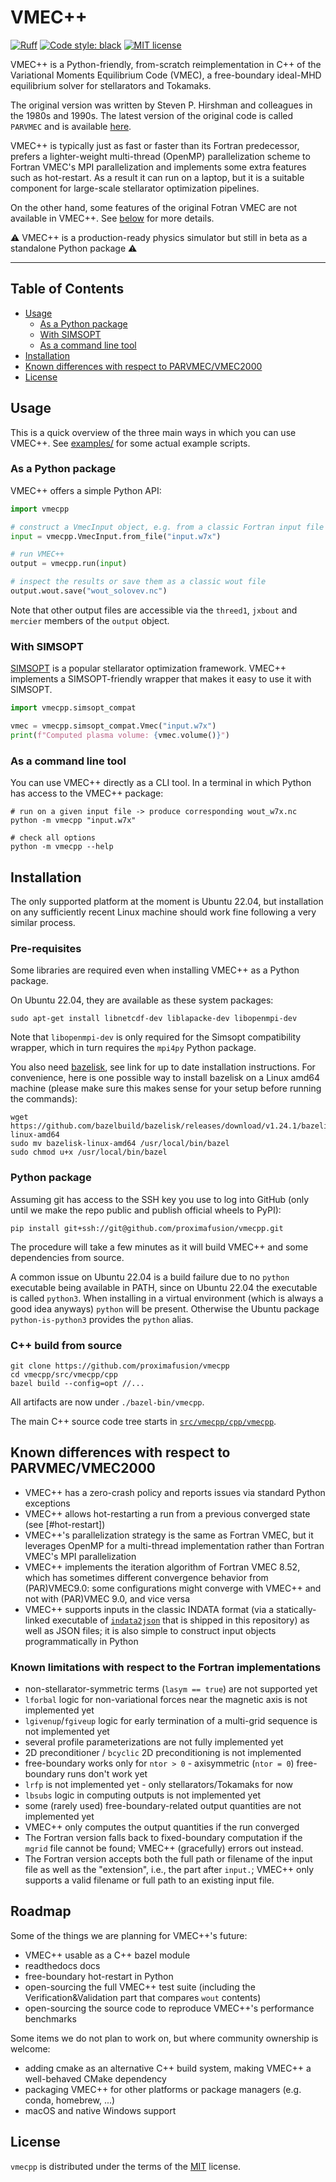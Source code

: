 # VMEC++

<!--
[![PyPI - Version](https://img.shields.io/pypi/v/vmecpp.svg)](https://pypi.org/project/vmecpp)
[![PyPI - Python Version](https://img.shields.io/pypi/pyversions/vmecpp.svg)](https://pypi.org/project/vmecpp)
-->

[![Ruff](https://img.shields.io/endpoint?url=https://raw.githubusercontent.com/astral-sh/ruff/main/assets/badge/v2.json)](https://github.com/astral-sh/ruff)
[![Code style: black](https://img.shields.io/badge/code%20style-black-000000.svg)](https://github.com/psf/black)
[![MIT license](https://img.shields.io/badge/license-MIT-blue)](https://github.com/proximafusion/vmecpp?tab=MIT-1-ov-file#readme)

VMEC++ is a Python-friendly, from-scratch reimplementation in C++ of the Variational Moments Equilibrium Code (VMEC),
a free-boundary ideal-MHD equilibrium solver for stellarators and Tokamaks.

The original version was written by Steven P. Hirshman and colleagues in the 1980s and 1990s.
The latest version of the original code is called `PARVMEC` and is available [here](https://github.com/ORNL-Fusion/PARVMEC).

VMEC++ is typically just as fast or faster than its Fortran predecessor, prefers a lighter-weight
multi-thread (OpenMP) parallelization scheme to Fortran VMEC's MPI parallelization and implements
some extra features such as hot-restart. As a result it can run on a laptop, but it is a suitable component
for large-scale stellarator optimization pipelines.

On the other hand, some features of the original Fotran VMEC are not available in VMEC++.
See [below](#known-differences-with-respect-to-parvmecvmec2000) for more details.

⚠️ VMEC++ is a production-ready physics simulator but still in beta as a standalone Python package ⚠️ 

-----

## Table of Contents

- [Usage](#usage)
  - [As a Python package](#as-a-python-package)
  - [With SIMSOPT](#with-simsopt)
  - [As a command line tool](#as-a-command-line-tool)
- [Installation](#installation)
- [Known differences with respect to PARVMEC/VMEC2000](#known-differences-with-respect-to-parvmecvmec2000)
- [License](#license)

## Usage

This is a quick overview of the three main ways in which you can use VMEC++.
See [examples/](examples/) for some actual example scripts.

### As a Python package

VMEC++ offers a simple Python API:

```python
import vmecpp

# construct a VmecInput object, e.g. from a classic Fortran input file
input = vmecpp.VmecInput.from_file("input.w7x")

# run VMEC++
output = vmecpp.run(input)

# inspect the results or save them as a classic wout file
output.wout.save("wout_solovev.nc")
```

Note that other output files are accessible via the `threed1`, `jxbout` and `mercier` members of the `output` object.

### With SIMSOPT

[SIMSOPT](https://simsopt.readthedocs.io) is a popular stellarator optimization framework.
VMEC++ implements a SIMSOPT-friendly wrapper that makes it easy to use it with SIMSOPT.

```python
import vmecpp.simsopt_compat

vmec = vmecpp.simsopt_compat.Vmec("input.w7x")
print(f"Computed plasma volume: {vmec.volume()}")
```

### As a command line tool

You can use VMEC++ directly as a CLI tool.
In a terminal in which Python has access to the VMEC++ package:

```console
# run on a given input file -> produce corresponding wout_w7x.nc
python -m vmecpp "input.w7x"

# check all options
python -m vmecpp --help
```

## Installation

The only supported platform at the moment is Ubuntu 22.04, but installation on any sufficiently recent Linux machine should work fine following a very similar process.

### Pre-requisites

Some libraries are required even when installing VMEC++ as a Python package.

On Ubuntu 22.04, they are available as these system packages:

```console
sudo apt-get install libnetcdf-dev liblapacke-dev libopenmpi-dev
```

Note that `libopenmpi-dev` is only required for the Simsopt compatibility wrapper, which in turn requires the `mpi4py` Python package.

You also need [bazelisk](https://github.com/bazelbuild/bazelisk), see link for up to date installation instructions.
For convenience, here is one possible way to install bazelisk on a Linux amd64 machine (please make sure this makes sense for your setup before running the commands):

```console
wget https://github.com/bazelbuild/bazelisk/releases/download/v1.24.1/bazelisk-linux-amd64
sudo mv bazelisk-linux-amd64 /usr/local/bin/bazel
sudo chmod u+x /usr/local/bin/bazel
```

### Python package

Assuming git has access to the SSH key you use to log into GitHub (only until we make the repo public and publish official wheels to PyPI):

```console
pip install git+ssh://git@github.com/proximafusion/vmecpp.git
```

The procedure will take a few minutes as it will build VMEC++ and some dependencies from source.

A common issue on Ubuntu 22.04 is a build failure due to no `python` executable being available in PATH, since on Ubuntu 22.04 the executable is called `python3`.
When installing in a virtual environment (which is always a good idea anyways) `python` will be present.
Otherwise the Ubuntu package `python-is-python3` provides the `python` alias.

### C++ build from source

```console
git clone https://github.com/proximafusion/vmecpp
cd vmecpp/src/vmecpp/cpp
bazel build --config=opt //...
```

All artifacts are now under `./bazel-bin/vmecpp`.

The main C++ source code tree starts in [`src/vmecpp/cpp/vmecpp`](src/vmecpp/cpp/vmecpp).

## Known differences with respect to PARVMEC/VMEC2000

- VMEC++ has a zero-crash policy and reports issues via standard Python exceptions
- VMEC++ allows hot-restarting a run from a previous converged state (see [#hot-restart])
- VMEC++'s parallelization strategy is the same as Fortran VMEC, but it leverages OpenMP for a multi-thread implementation rather than Fortran VMEC's MPI parallelization
- VMEC++ implements the iteration algorithm of Fortran VMEC 8.52, which has sometimes different convergence behavior from (PAR)VMEC9.0: some configurations might converge with VMEC++ and not with (PAR)VMEC 9.0, and vice versa
- VMEC++ supports inputs in the classic INDATA format (via a statically-linked executable of [`indata2json`](https://github.com/jonathanschilling/indata2json) that is shipped in this repository) as well as JSON files; it is also simple to construct input objects programmatically in Python

### Known limitations with respect to the Fortran implementations
- non-stellarator-symmetric terms (`lasym == true`) are not supported yet
- `lforbal` logic for non-variational forces near the magnetic axis is not implemented yet
- `lgivenup`/`fgiveup` logic for early termination of a multi-grid sequence is not implemented yet
- several profile parameterizations are not fully implemented yet
- 2D preconditioner / `bcyclic` 2D preconditioning is not implemented
- free-boundary works only for `ntor > 0` - axisymmetric (`ntor = 0`) free-boundary runs don't work yet
- `lrfp` is not implemented yet - only stellarators/Tokamaks for now
- `lbsubs` logic in computing outputs is not implemented yet
- some (rarely used) free-boundary-related output quantities are not implemented yet
- VMEC++ only computes the output quantities if the run converged
- The Fortran version falls back to fixed-boundary computation if the `mgrid` file cannot be found; VMEC++ (gracefully) errors out instead.
- The Fortran version accepts both the full path or filename of the input file as well as the "extension", i.e., the part after `input.`; VMEC++ only supports a valid filename or full path to an existing input file.

## Roadmap

Some of the things we are planning for VMEC++'s future:
- VMEC++ usable as a C++ bazel module
- readthedocs docs
- free-boundary hot-restart in Python
- open-sourcing the full VMEC++ test suite (including the Verification&Validation part that compares `wout` contents)
- open-sourcing the source code to reproduce VMEC++'s performance benchmarks

Some items we do not plan to work on, but where community ownership is welcome:
- adding cmake as an alternative C++ build system, making VMEC++ a well-behaved CMake dependency
- packaging VMEC++ for other platforms or package managers (e.g. conda, homebrew, ...)
- macOS and native Windows support

## License

`vmecpp` is distributed under the terms of the [MIT](https://spdx.org/licenses/MIT.html) license.

